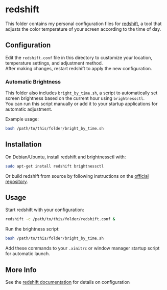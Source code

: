 # redshift

This folder contains my personal configuration files for [redshift](https://github.com/jonls/redshift), a tool that adjusts the color temperature of your screen according to the time of day.

## Configuration

Edit the `redshift.conf` file in this directory to customize your location, temperature settings, and adjustment method.  
After making changes, restart redshift to apply the new configuration.

### Automatic Brightness

This folder also includes `bright_by_time.sh`, a script to automatically set screen brightness based on the current hour using `brightnessctl`.  
You can run this script manually or add it to your startup applications for automatic adjustment.

Example usage:

```sh
bash /path/to/this/folder/bright_by_time.sh
```

## Installation

On Debian/Ubuntu, install redshift and brightnessctl with:

```sh
sudo apt-get install redshift brightnessctl
```

Or build redshift from source by following instructions on the [official repository](https://github.com/jonls/redshift).

## Usage

Start redshift with your configuration:

```sh
redshift -c /path/to/this/folder/redshift.conf &
```

Run the brightness script:

```sh
bash /path/to/this/folder/bright_by_time.sh
```

Add these commands to your `.xinitrc` or window manager startup script for automatic launch.

## More Info

See the [redshift documentation](https://github.com/jonls/redshift) for details on configuration
